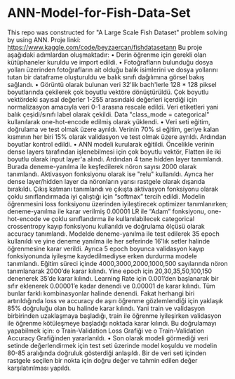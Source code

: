 # ANN-Model-for-Fish-Data-Set
This repo was constructed for "A Large Scale Fish Dataset" problem solving by using ANN.
Proje linki: https://www.kaggle.com/code/beyzaercan/fishdatasetann
Bu proje aşağıdaki adımlardan oluşmaktadır:
•	Derin öğrenme için gerekli olan kütüphaneler kuruldu ve import edildi.
•	Fotoğrafların bulunduğu dosya yolları üzerinden fotoğrafların ait olduğu balık isimlerini ve dosya yollarını tutan bir dataframe oluşturuldu ve balık sınıfı dağılımına görsel bakış sağlandı.
•	Görüntü olarak bulunan veri 32'lik bach'lerle 128 * 128 piksel boyutlarında çekilerek çok boyutlu vektöre dönüştürüldü. Çok boyutlu vektördeki sayısal değerler 1-255 arasındaki değerleri içerdiği için normalizasyon amacıyla veri 0-1 arasına rescale edildi. Veri etiketleri yani balık çeşidi/sınıfı label olarak çekildi. Data "class_mode = categorical" kullanılarak one-hot-encode edilmiş olarak yüklendi.
•	Veri seti eğitim, doğrulama ve test olmak üzere ayrıldı. Verinin 70% si eğitim, geriye kalan kısmının her biri 15% olarak validasyon ve test olmak üzere ayrıldı. Ardından boyutlar kontrol edildi.
•	ANN modeli kurularak eğitildi. Öncelikle verinin dense layers tarafından işlenebilmesi için çok boyutlu vektör, Flatten ile iki boyutlu olarak input layer'a alındı. Ardından 4 tane hidden layer tanımlandı. Burada deneme-yanılma ile keşfedilerek nöron sayısı 2000 olarak tanımlandı. Aktivasyon fonksiyonu olarak ise "relu" kullanıldı. Ayrıca her dense layer/hidden layer da nöronların yarısı rastgele olarak dışarıda bırakıldı. Çıkış katmanı tanımlandı ve çıkışta aktivasyon fonksiyonu olarak çoklu sınıflandırmada iyi çalıştığı için “softmax” tercih edildi. Modelin öğrenmesini loss fonksiyonu üzerinden iyileştirecek optimizer tanımlanırken; deneme-yanılma ile karar verilmiş 0.00001 LR ile “Adam” fonksiyonu, one-hot-encode ve çoklu sınıflandırma ile kullanılabilecek categorical crossentropy kayıp fonksiyonu kullanıldı ve doğrulama ölçüsü olarak accuracy tanımlandı. Modelde deneme-yanılma ile test edilerek 35 epoch kullanıldı ve yine deneme yanılma ile her seferinde 16'lık setler halinde öğrenmesine karar verildi. Ayrıca 5 epoch boyunca validasyon kayıp fonksiyonunda iyileşme kaydedilmediyse erken durdurma modele tanımlandı. Eğitim süreci içinde 4000,3000,2000,1000,500 sayılarında nöron tanımlanarak 2000’de karar kılındı. Yine epoch için 20,30,35,50,100,150 denenerek 35’de karar kılındı. Learning Rate için 0.001’den başlanarak bir sıfır eklenerek 0.00001’e kadar denendi ve 0.00001 de karar kılındı. Tüm bunlar farklı kombinasyonlar halinde denendi. Fakat herhangi biri artırıldığında loss ve accuracy de aşırı öğrenme gözlemlendiği için yaklaşık 85% doğruluğu olan bu halinde karar kılındı. Yani train ve validasyon birbirinden uzaklaşmaya başladığı, train ile öğrenme iyileşirken validasyon ile öğrenme kötüleşmeye başladığı noktada karar kılındı. Bu doğrulamayı yapabilmek için:
o	Train-Validation Loss Grafiği ve
o	Train-Validation Accuracy Grafiğinden yararlanıldı.
•	Son olarak modeli görmediği veri setinde değerlendirmek için test seti üzerinde model koşuldu ve modelin 80-85 aralığında doğruluk gösterdiği anlaşıldı. Bir de veri seti içinden rastgele seçilen bir nokta için doğru değer ve tahmin edilen değer karşılatırılması yapıldı.

